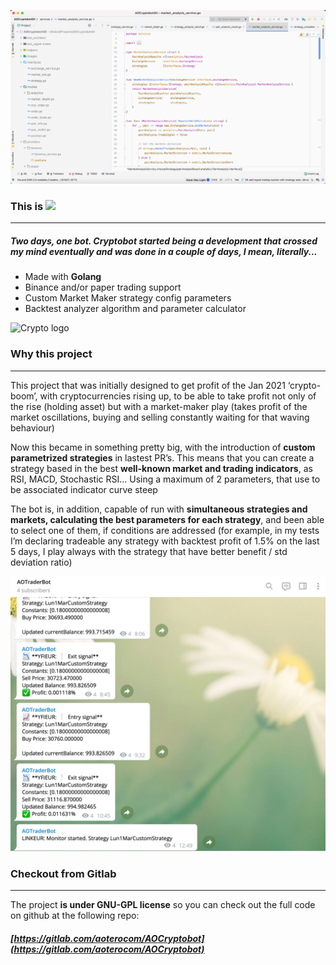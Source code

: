 ![Crypto logo](/img/cryptobot2.png)

### This is ![](/img/gologo.png)

* * *

##### Two days, one bot. Cryptobot started being a development that crossed my mind eventually and was done in a couple of days, I mean, literally...

*   Made with **Golang**
*   Binance and/or paper trading support
*   Custom Market Maker strategy config parameters
*   Backtest analyzer algorithm and parameter calculator

![Crypto logo](/img/cryptobot3.png)

### Why this project

* * *

This project that was initially designed to get profit of the Jan 2021 ‘crypto-boom’, with cryptocurrencies rising up, to be able to take profit not only of the rise (holding asset) but with a market-maker play (takes profit of the market oscillations, buying and selling constantly waiting for that waving behaviour)

Now this became in something pretty big, with the introduction of **custom parametrized strategies** in lastest PR’s. This means that you can create a strategy based in the best **well-known market and trading indicators**, as RSI, MACD, Stochastic RSI… Using a maximum of 2 parameters, that use to be associated indicator curve steep

The bot is, in addition, capable of run with **simultaneous strategies and markets, calculating the best parameters for each strategy**, and been able to select one of them, if conditions are addressed (for example, in my tests I’m declaring tradeable any strategy with backtest profit of 1.5% on the last 5 days, I play always with the strategy that have better benefit / std deviation ratio)

![Crypto logo](/img/cryptobot4.png)

### Checkout from Gitlab

* * *

The project **is under GNU-GPL license** so you can check out the full code on github at the following repo:

##### [https://gitlab.com/aoterocom/AOCryptobot](https://gitlab.com/aoterocom/AOCryptobot)
